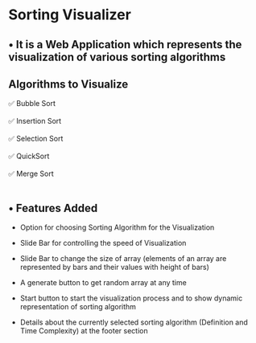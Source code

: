 # Sorting Visualizer

## •	It is a Web Application which represents the visualization of  various sorting algorithms
## Algorithms to Visualize
:white_check_mark:  Bubble Sort<br><br>
:white_check_mark:  Insertion Sort<br><br>
:white_check_mark:  Selection Sort<br><br>
:white_check_mark:  QuickSort <br><br>
:white_check_mark:  Merge Sort<br><br>

## •	Features Added
                                                        
-	Option for choosing Sorting Algorithm for the Visualization
      
-	Slide Bar for controlling the speed of Visualization
                                                    
-	Slide Bar to change the size of array (elements of an array are represented by bars and their values with height of bars)
                                                     
-	A generate button to get random array at any time
                                                                  
-	Start button to start the visualization process and to show dynamic representation of sorting algorithm
                                                             
-	Details about the currently selected sorting algorithm (Definition and Time Complexity) at the footer section


